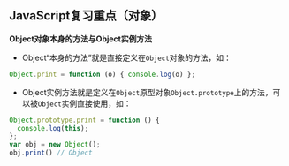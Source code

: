 ## JavaScript复习重点（对象）









**Object对象本身的方法与Object实例方法**

* Object“本身的方法”就是直接定义在`Object`对象的方法，如：

```js
Object.print = function (o) { console.log(o) };
```

* Object实例方法就是定义在`Object`原型对象`Object.prototype`上的方法，可以被`Object`实例直接使用，如：

```js
Object.prototype.print = function () {
  console.log(this);
};
var obj = new Object();
obj.print() // Object
```





















